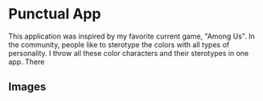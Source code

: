 # Punctual App

This application was inspired by my favorite current game, "Among Us". In the community, people like to sterotype the colors with all types of personality. I throw all these color characters and their sterotypes in one app. There

## Images
